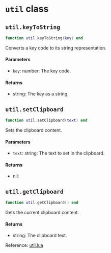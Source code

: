 # `util` class



## `util.keyToString`
```lua
function util.keyToString(key) end
```
Converts a key code to its string representation.

#### Parameters
- `key`: number: The key code.
#### Returns
- string: The key as a string.

## `util.setClipboard`
```lua
function util.setClipboard(text) end
```
Sets the clipboard content.

#### Parameters
- `text`: string: The text to set in the clipboard.
#### Returns
- nil: 

## `util.getClipboard`
```lua
function util.getClipboard() end
```
Gets the current clipboard content.

#### Returns
- string: The clipboard text.

Reference: [util.lua](https://github.com/flarialmc/scripting-wiki/tree/main/autocomplete/misc/util.lua)